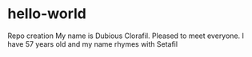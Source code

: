 # hello-world
Repo creation
My name is Dubious Clorafil. Pleased to meet everyone. 
I have 57 years old and my name rhymes with Setafil 
